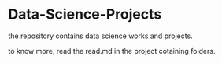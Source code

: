 # Data-Science-Projects
the repository contains data science works and projects.

to know more, read the read.md in the project cotaining folders.

